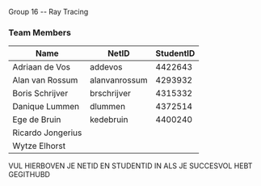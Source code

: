 Group 16 -- Ray Tracing

### Team Members

| Name              | NetID       	| StudentID |
| ----------------- | ----------- 	| --------- |
| Adriaan de Vos    | addevos     	| 4422643   |
| Alan van Rossum   | alanvanrossum	| 4293932   |
| Boris Schrijver   | brschrijver 	| 4315332   |
| Danique Lummen    | dlummen     	| 4372514   |
| Ege de Bruin      | kedebruin   	| 4400240   |
| Ricardo Jongerius |             	|           |
| Wytze Elhorst     |             	|           |

VUL HIERBOVEN JE NETID EN STUDENTID IN ALS JE SUCCESVOL HEBT GEGITHUBD
